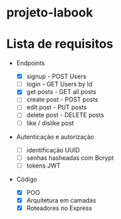 # projeto-labook

# Lista de requisitos

- Endpoints

    - [x]  signup - POST Users
    - [ ]  login - GET Users by Id
    - [x]  get posts - GET all posts
    - [ ]  create post - POST posts
    - [ ]  edit post - PUT posts
    - [ ]  delete post - DELETE posts
    - [ ]  like / dislike post 

- Autenticação e autorização

    - [ ]  identificação UUID
    - [ ]  senhas hasheadas com Bcrypt
    - [ ]  tokens JWT
 
 - Código

    - [x]  POO
    - [x]  Arquitetura em camadas
    - [x]  Roteadores no Express